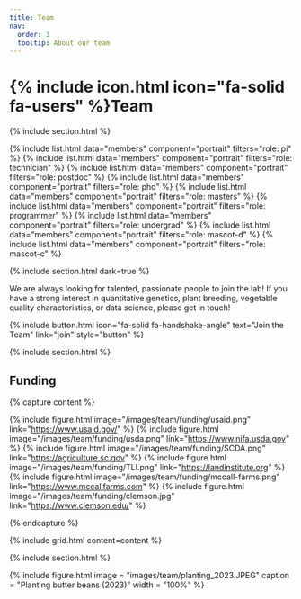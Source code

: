 ```yaml
---
title: Team
nav:
  order: 3
  tooltip: About our team
---
```


# {% include icon.html icon="fa-solid fa-users" %}Team

{% include section.html %}

{% include list.html data="members" component="portrait" filters="role: pi" %}
{% include list.html data="members" component="portrait" filters="role: technician" %}
{% include list.html data="members" component="portrait" filters="role: postdoc" %}
{% include list.html data="members" component="portrait" filters="role: phd" %}
{% include list.html data="members" component="portrait" filters="role: masters" %}
{% include list.html data="members" component="portrait" filters="role: programmer" %}
{% include list.html data="members" component="portrait" filters="role: undergrad" %}
{% include list.html data="members" component="portrait" filters="role: mascot-d" %}
{% include list.html data="members" component="portrait" filters="role: mascot-c" %}

{% include section.html dark=true %}

We are always looking for talented, passionate people to join the lab!
If you have a strong interest in quantitative genetics, plant breeding, vegetable quality characteristics, or data science, please get in touch!

{%
  include button.html
  icon="fa-solid fa-handshake-angle"
  text="Join the Team"
  link="join"
  style="button"
%}

{% include section.html %}

## Funding

{% capture content %}

{% include figure.html image="/images/team/funding/usaid.png" link="https://www.usaid.gov/" %}
{% include figure.html image="/images/team/funding/usda.png" link="https://www.nifa.usda.gov" %}
{% include figure.html image="/images/team/funding/SCDA.png" link="https://agriculture.sc.gov" %}
{% include figure.html image="/images/team/funding/TLI.png" link="https://landinstitute.org" %}
{% include figure.html image="/images/team/funding/mccall-farms.png" link="https://www.mccallfarms.com" %}
{% include figure.html image="/images/team/funding/clemson.jpg" link="https://www.clemson.edu/" %}

{% endcapture %}

{% include grid.html content=content %}


{% include section.html %}

{% 
  include figure.html
  image = "images/team/planting_2023.JPEG"
  caption = "Planting butter beans (2023)"
  width = "100%"
%}
